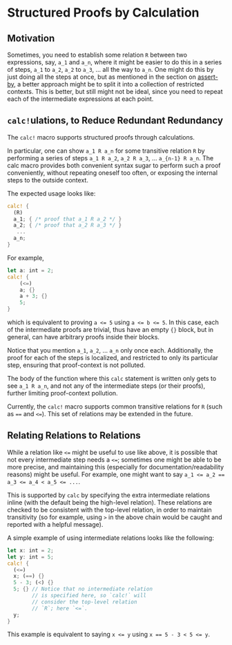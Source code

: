 # Structured Proofs by Calculation

## Motivation

Sometimes, you need to establish some relation `R` between two expressions, say,
`a_1` and `a_n`, where it might be easier to do this in a series of steps, `a_1`
to `a_2`, `a_2` to `a_3`, ... all the way to `a_n`. One might do this by just
doing all the steps at once, but as mentioned in the section on
[assert-by](./assert_by.md), a better approach might be to split it into a
collection of restricted contexts. This is better, but still might not be ideal,
since you need to repeat each of the intermediate expressions at each point.

## `calc!`ulations, to Reduce Redundant Redundancy

The `calc!` macro supports structured proofs through calculations.

In particular, one can show `a_1 R a_n` for some transitive relation `R` by performing a series
of steps `a_1 R a_2`, `a_2 R a_3`, ... `a_{n-1} R a_n`. The calc macro provides both convenient
syntax sugar to perform such a proof conveniently, without repeating oneself too often, or
exposing the internal steps to the outside context.

The expected usage looks like:

```rust
calc! {
  (R)
  a_1; { /* proof that a_1 R a_2 */ }
  a_2; { /* proof that a_2 R a_3 */ }
   ...
  a_n;
}
```

For example,

```rust
let a: int = 2;
calc! {
    (<=)
    a; {}
    a + 3; {}
    5;
}
```

which is equivalent to proving `a <= 5` using `a <= b <= 5`. In this case, each
of the intermediate proofs are trivial, thus have an empty `{}` block, but in
general, can have arbitrary proofs inside their blocks.

Notice that you mention `a_1`, `a_2`, ... `a_n` only once each. Additionally,
the proof for each of the steps is localized, and restricted to only its
particular step, ensuring that proof-context is not polluted.

The body of the function where this `calc` statement is written only gets to see
`a_1 R a_n`, and not any of the intermediate steps (or their proofs), further
limiting proof-context pollution.

Currently, the `calc!` macro supports common transitive relations for `R` (such
as `==` and `<=`). This set of relations may be extended in the future.

## Relating Relations to Relations

While a relation like `<=` might be useful to use like above, it is possible
that not every intermediate step needs a `<=`; sometimes one might be able to be
more precise, and maintaining this (especially for documentation/readability
reasons) might be useful. For example, one might want to say `a_1 <= a_2 == a_3
<= a_4 < a_5 <= ...`.

This is supported by `calc` by specifying the extra intermediate relations
inline (with the default being the high-level relation). These relations are
checked to be consistent with the top-level relation, in order to maintain
transitivity (so for example, using `>` in the above chain would be caught and
reported with a helpful message).

A simple example of using intermediate relations looks like the following:

```rust
let x: int = 2;
let y: int = 5;
calc! {
  (<=)
  x; (==) {}
  5 - 3; (<) {}
  5; {} // Notice that no intermediate relation 
        // is specified here, so `calc!` will 
        // consider the top-level relation 
        // `R`; here `<=`.
  y;
}
```

This example is equivalent to saying `x <= y` using `x == 5 - 3 < 5 <= y`.
